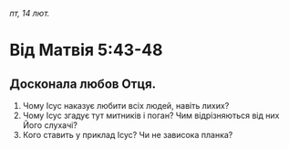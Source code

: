 
_пт, 14 лют._ 

# Від Матвія 5:43-48

## Досконала любов Отця.

1. Чому Ісус наказує любити всіх людей, навіть лихих?
2. Чому Ісус згадує тут митників і поган? Чим відрізняються від них Його слухачі?
3. Кого ставить у приклад Ісус? Чи не зависока планка?
